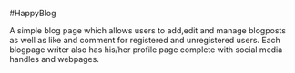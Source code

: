 #HappyBlog

A simple blog page which allows users to add,edit and manage blogposts as well as like and comment for registered and unregistered users. Each blogpage writer also has his/her profile page complete with social media handles and webpages. 


